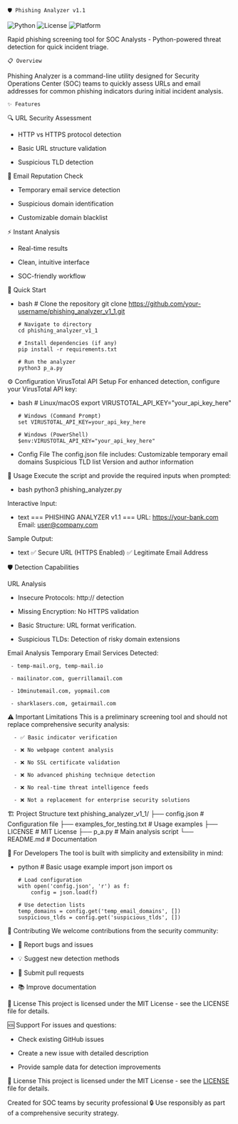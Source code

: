     🛡️ Phishing Analyzer v1.1

![Python](https://img.shields.io/badge/Python-3.8%2B-blue)
![License](https://img.shields.io/badge/License-MIT-green)
![Platform](https://img.shields.io/badge/Platform-Linux%20%7C%20Windows%20%7C%20macOS-lightgrey)

Rapid phishing screening tool for SOC Analysts - Python-powered threat detection for quick incident triage.


    📋 Overview
Phishing Analyzer is a command-line utility designed for Security Operations Center (SOC) teams to quickly assess URLs and email addresses for common phishing indicators during initial incident analysis.


    ✨ Features
 🔍 URL Security Assessment

  - HTTP vs HTTPS protocol detection

  - Basic URL structure validation

  - Suspicious TLD detection

 📧 Email Reputation Check

  - Temporary email service detection

  - Suspicious domain identification

  - Customizable domain blacklist

 ⚡ Instant Analysis

  - Real-time results

  - Clean, intuitive interface

  - SOC-friendly workflow

 🚀 Quick Start
  - bash
        # Clone the repository
        git clone https://github.com/your-username/phishing_analyzer_v1_1.git

        # Navigate to directory
        cd phishing_analyzer_v1_1

        # Install dependencies (if any)
        pip install -r requirements.txt

        # Run the analyzer
        python3 p_a.py

 ⚙️ Configuration
  VirusTotal API Setup
  For enhanced detection, configure your VirusTotal API key:
  - bash
        # Linux/macOS
        export VIRUSTOTAL_API_KEY="your_api_key_here"

        # Windows (Command Prompt)
        set VIRUSTOTAL_API_KEY=your_api_key_here

        # Windows (PowerShell)
        $env:VIRUSTOTAL_API_KEY="your_api_key_here"

  - Config File
        The config.json file includes:
        Customizable temporary email domains
        Suspicious TLD list
        Version and author information


 🎯 Usage
  Execute the script and provide the required inputs when prompted:
  - bash
        python3 phishing_analyzer.py

  Interactive Input:
  - text
        === PHISHING ANALYZER v1.1 ===
        URL: https://your-bank.com
        Email: user@company.com

  Sample Output:
  - text
        ✅ Secure URL (HTTPS Enabled)
        ✅ Legitimate Email Address

 🛡️ Detection Capabilities

  URL Analysis
  - Insecure Protocols: http:// detection

  - Missing Encryption: No HTTPS validation

  - Basic Structure: URL format verification.

  - Suspicious TLDs: Detection of risky domain extensions

  Email Analysis
   Temporary Email Services Detected:

     - temp-mail.org, temp-mail.io

     - mailinator.com, guerrillamail.com

     - 10minutemail.com, yopmail.com

     - sharklasers.com, getairmail.com

 ⚠️ Important Limitations
  This is a preliminary screening tool and should not replace comprehensive security analysis:

      - ✅ Basic indicator verification

      - ❌ No webpage content analysis

      - ❌ No SSL certificate validation

      - ❌ No advanced phishing technique detection

      - ❌ No real-time threat intelligence feeds

      - ❌ Not a replacement for enterprise security solutions

 🏗️ Project Structure
  text
      phishing_analyzer_v1_1/
      ├── config.json                     # Configuration file
      ├── examples_for_testing.txt        # Usage examples
      ├── LICENSE                         # MIT License
      ├── p_a.py                          # Main analysis script
      └── README.md                       # Documentation

 🔧 For Developers
  The tool is built with simplicity and extensibility in mind:
  - python
        # Basic usage example
        import json
        import os

        # Load configuration
        with open('config.json', 'r') as f:
            config = json.load(f)

        # Use detection lists
        temp_domains = config.get('temp_email_domains', [])
        suspicious_tlds = config.get('suspicious_tlds', [])

 🤝 Contributing
  We welcome contributions from the security community:
  - 🐛 Report bugs and issues

  - 💡 Suggest new detection methods

  - 🔧 Submit pull requests

  - 📚 Improve documentation

 📄 License
  This project is licensed under the MIT License - see the LICENSE file for details.

 🆘 Support
  For issues and questions:
  - Check existing GitHub issues

  - Create a new issue with detailed description

  - Provide sample data for detection improvements

📄 License
This project is licensed under the MIT License - see the [LICENSE](LICENSE) file for details.


Created for SOC teams by security professional 🔒
Use responsibly as part of a comprehensive security strategy.